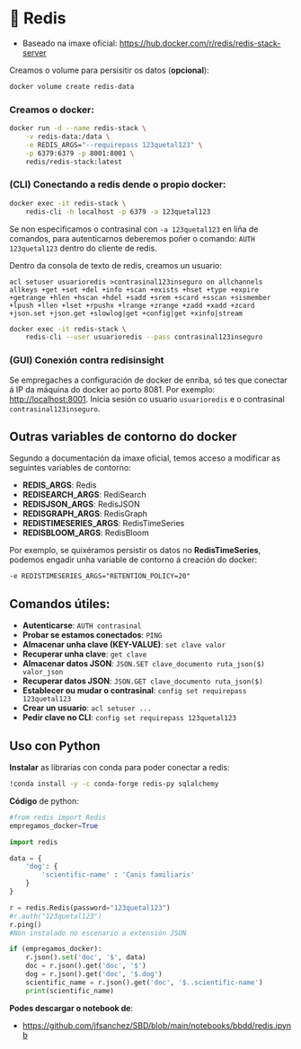 # 🧾 Redis

 - Baseado na imaxe oficial: <https://hub.docker.com/r/redis/redis-stack-server>

Creamos o volume para persisitir os datos (**opcional**):

``` bash
docker volume create redis-data
```

### Creamos o docker:

``` bash
docker run -d --name redis-stack \
    -v redis-data:/data \
    -e REDIS_ARGS="--requirepass 123quetal123" \
    -p 6379:6379 -p 8001:8001 \
    redis/redis-stack:latest
```

### (CLI) Conectando a redis dende o propio docker:

``` bash
docker exec -it redis-stack \
    redis-cli -h localhost -p 6379 -a 123quetal123
```

Se non especificamos o contrasinal con `-a 123quetal123` en liña de comandos, para autenticarnos deberemos poñer o comando: `AUTH 123quetal123` dentro do cliente de redis.

Dentro da consola de texto de redis, creamos un usuario:

```
acl setuser usuarioredis >contrasinal123inseguro on allchannels allkeys +get +set +del +info +scan +exists +hset +type +expire +getrange +hlen +hscan +hdel +sadd +srem +scard +sscan +sismember +lpush +llen +lset +rpushx +lrange +zrange +zadd +xadd +zcard +json.set +json.get +slowlog|get +config|get +xinfo|stream
```

``` bash
docker exec -it redis-stack \
    redis-cli --user usuarioredis --pass contrasinal123inseguro
```

### (GUI) Conexión contra redisinsight

Se empregaches a configuración de docker de enriba, só tes que conectar á IP da máquina do docker ao porto 8081. Por exemplo: <http://localhost:8001>. Inicia sesión co usuario `usuarioredis` e o contrasinal `contrasinal123inseguro`.

## Outras variables de contorno do docker

Segundo a documentación da imaxe oficial, temos acceso a modificar as seguintes variables de contorno:

- **REDIS_ARGS**: Redis
- **REDISEARCH_ARGS**: RediSearch
- **REDISJSON_ARGS**: RedisJSON
- **REDISGRAPH_ARGS**: RedisGraph
- **REDISTIMESERIES_ARGS**: RedisTimeSeries
- **REDISBLOOM_ARGS**: RedisBloom

Por exemplo, se quixéramos persistir os datos no **RedisTimeSeries**, podemos engadir unha variable de contorno á creación do docker:

`-e REDISTIMESERIES_ARGS="RETENTION_POLICY=20"`

## Comandos útiles:

 - **Autenticarse**: `AUTH contrasinal`
 - **Probar se estamos conectados**: `PING`
 - **Almacenar unha clave (KEY-VALUE)**: `set clave valor` 
 - **Recuperar unha clave**: `get clave`
 - **Almacenar datos JSON**: `JSON.SET clave_documento ruta_json($) valor_json`
 - **Recuperar datos JSON**: `JSON.GET clave_documento ruta_json($)`
 - **Establecer ou mudar o contrasinal**: `config set requirepass 123quetal123`
 - **Crear un usuario**: `acl setuser ...`
 - **Pedir clave no CLI**: `config set requirepass 123quetal123`

## Uso con Python

**Instalar** as librarías con conda para poder conectar a redis:

``` bash
!conda install -y -c conda-forge redis-py sqlalchemy
```

**Código** de python:

``` python title="redis.py"
#from redis import Redis
empregamos_docker=True

import redis

data = {
    'dog': {
        'scientific-name' : 'Canis familiaris'
    }
}

r = redis.Redis(password="123quetal123")
#r.auth("123quetal123")
r.ping()
#Non instalado no escenario a extensión JSON

if (empregamos_docker):
    r.json().set('doc', '$', data)
    doc = r.json().get('doc', '$')
    dog = r.json().get('doc', '$.dog')
    scientific_name = r.json().get('doc', '$..scientific-name')
    print(scientific_name)
```

**Podes descargar o notebook de**:

- <https://github.com/jfsanchez/SBD/blob/main/notebooks/bbdd/redis.ipynb>

